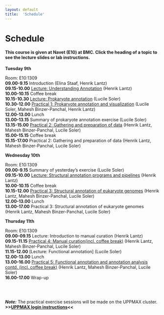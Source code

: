 ```yaml
---
layout: default
title:  'Schedule'
---
```


# Schedule

#### This course is given at Navet (E10) at BMC. Click the heading of a topic to see the lecture slides or lab instructions.

**Tuesday 9th** 

Room: E10:1309  
**09.00-9.15** Introduction (Elina Staaf, Henrik Lantz)  
**09.15-10.00** [Lecture: Understanding Annotation](slides/Annotation_course_may2017.ppt) (Henrik Lantz)  
**10.00-10.15** Coffee break  
**10.15-10.30** [Lecture: Prokaryote annotation]() (Lucile Soler)  
**10.30-12.00** [Practical 1: Prokaryote annotation and visualization](practical_session/prokka) (Lucile Soler, Mahesh Binzer-Panchal, Henrik Lantz)  
**12.00-13.00** Lunch  
**13.00-13.15**	Summary of prokaryote annotation exercise (Lucile Soler)  
**13.15-15.00** [Practical 2: Gathering and preparation of data](practical_session/ExcerciseEvidence) (Henrik Lantz, Mahesh Binzer-Panchal, Lucile Soler)  
**15.00-15.15** Coffee break  
**15.15-17.00** Practical 2: Gathering and preparation of data (Henrik Lantz, Mahesh Binzer-Panchal, Lucile Soler)  

**Wednesday 10th**

Room: E10:1309  
**09.00-9.15** Summary of yesterday’s exercise (Lucile Soler)  
**09.15-10.00** [Lecture: Structural annotation programs and pipelines](slides/Structural_annotation_Jacques_HL.pptx) (Henrik Lantz)  
**10.00-10.15** Coffee break  
**10.15-12.00** [Practical 3: Structural annotation of eukaryote genomes](practical_session/ExerciseGeneBuilding) (Henrik Lantz, Mahesh Binzer-Panchal, Lucile Soler)  
**12.00-13.00** Lunch   
**13.00-17.00** Practical 3: Structural annotation of eukaryote genomes (Henrik Lantz, Mahesh Binzer-Panchal, Lucile Soler)   

**Thursday 11th** 

Room: E10:1309  
**09.00-09.15** Lecture: Introduction to manual curation (Henrik Lantz)  
**09.15-11.15** [Practical 4: Manual curation(incl. coffee break)](practical_session/ExerciseManCuration) (Henrik Lantz, Mahesh Binzer-Panchal, Lucile Soler)  
**11.15-12.00** [Lecture: Functional annotation] (Lucile Soler)  
**12.00-13.00** Lunch  
**13.00-16.00** [Practical 5: Functional annotation and annotation analysis contd. (incl. coffee break)](practical_session/ExerciseFuncAnnotInterp) (Henrik Lantz, Mahesh Binzer-Panchal, Lucile Soler)  
**16.00-17.00** Wrap-up  

<br/>
<br/>

***Note:***
The practical exercise sessions will be made on the UPPMAX cluster. **>>[UPPMAX login instructions](practical_session/LoginInstructions)<<**
